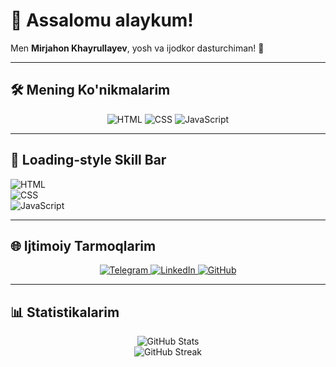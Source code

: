 # 🌟 Assalomu alaykum!  
Men **Mirjahon Khayrullayev**, yosh va ijodkor dasturchiman! 🚀  

---

## 🛠️ Mening Ko'nikmalarim

<div align="center">
  <img src="https://img.shields.io/badge/HTML-E34F26?style=for-the-badge&logo=html5&logoColor=white" alt="HTML" />
  <img src="https://img.shields.io/badge/CSS-1572B6?style=for-the-badge&logo=css3&logoColor=white" alt="CSS" />
  <img src="https://img.shields.io/badge/JavaScript-F7DF1E?style=for-the-badge&logo=javascript&logoColor=black" alt="JavaScript" />
</div>

---

## 🔄 Loading-style Skill Bar

![HTML](https://img.shields.io/badge/HTML-90%25-orange?style=for-the-badge)  
![CSS](https://img.shields.io/badge/CSS-75%25-blue?style=for-the-badge)  
![JavaScript](https://img.shields.io/badge/JavaScript-85%25-yellow?style=for-the-badge)

---

## 🌐 Ijtimoiy Tarmoqlarim

<div align="center">
  <a href="https://t.me/YOUR_TELEGRAM" target="_blank">
    <img src="https://img.shields.io/badge/Telegram-2CA5E0?style=for-the-badge&logo=telegram&logoColor=white" alt="Telegram" />
  </a>
  <a href="https://linkedin.com/in/YOUR_LINKEDIN" target="_blank">
    <img src="https://img.shields.io/badge/LinkedIn-0077B5?style=for-the-badge&logo=linkedin&logoColor=white" alt="LinkedIn" />
  </a>
  <a href="https://github.com/YOUR_USERNAME" target="_blank">
    <img src="https://img.shields.io/badge/GitHub-181717?style=for-the-badge&logo=github&logoColor=white" alt="GitHub" />
  </a>
</div>

---

## 📊 Statistikalarim

<div align="center">
  <img src="https://github-readme-stats.vercel.app/api?username=YOUR_USERNAME&show_icons=true&theme=radical" alt="GitHub Stats" />
  <br />
  <img src="https://github-readme-streak-stats.herokuapp.com/?user=YOUR_USERNAME&theme=radical" alt="GitHub Streak" />
</div>
